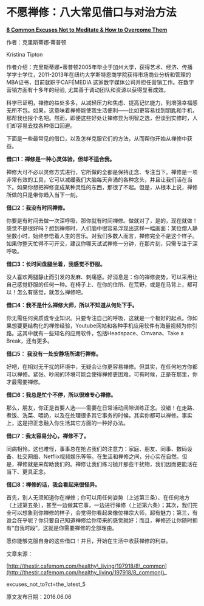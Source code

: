 # 不愿禅修：八大常见借口与对治方法

[**8 Common Excuses Not to Meditate & How to Overcome Them**](http://thestir.cafemom.com/healthy_living/197918/8_common_excuses_not_to)

作者：克里斯蒂娜·蒂普顿

Kristina Tipton

作者介绍：克里斯蒂娜•蒂普顿2005年毕业于加州大学，获得艺术、经济、传播学学士学位，2011-2013年在纽约大学斯特恩商学院获得市场商业分析和管理的MBA证书，目前就职于CAFÉMEDIA 这家数字媒体公司并担任营销工作。在数字营销方面有十多年的经验, 尤其善于调动团队和资源以获得显著成效。

科学已证明，禅修的益处多多，从减轻压力和焦虑、提高记忆能力，到增强幸福感无所不包。如果，这意味着禅修能使我生活便利——比如更容易找到钥匙和手机，那帮我也报个名吧。然而，即便这些好处让禅修显为明智之选，但谈到实修时，人们却容易去找各种借口回避。

下面是一些最常见的借口，以及怎样克服它们的方法，从而帮你开始从禅修中获益。

**借口1：禅修是一种心灵体验，但却不适合我。**

禅修大可不必以灵修方式进行，它所做的全都是保持正念、专注当下。禅修是一项非常有效的工具，它可以减缓我们大脑每天奔涌的各种念头，并且让我们活在当下。如果你想把禅修变成某种灵性的东西，那很了不起。但是，从根本上说，禅修所做的只是带你趋入当下一刻。

**借口2：我没有时间禅修。**

你要是有时间去做一次深呼吸，那你就有时间禅修。做就对了，是的，现在就做！感觉不是很好吗？想到禅修时，人们脑中很容易浮现出这样一幅画面：某位僧人静坐数小时，始终参悟着人生的苦乐。对我们多数人而言，禅修完全不是这个样子。如果你整天忙得不可开交，建议你哪天试试禅修一分钟，在那片刻，只需专注于深呼吸。

**借口3：长时间盘腿坐着，我感觉不舒服。**

没人喜欢两腿静止而引发的发麻、刺痛感。好消息是：你的禅修姿势，可以采用让自己感觉舒服的任何一种。在椅子上、在你的住所、在荒野，或是在马背上，都可以！怎么有感觉，就怎么禅修吧。

**借口4：我不是什么禅修大师，所以不知道从何处下手。**

你无需任何资质或专业知识。只要专注自己的呼吸，这就是一个极好的起点。你如果想要更结构化的禅修经验，Youtube网站和各种手机应用软件有海量视频为你引路。这其中就有一些知名的应用软件，包括Headspace、Omvana、Take a Break，还有更多。

**借口5： 我没有一处安静场所进行禅修。**

好吧，在相对无干扰的环境中，无疑会让你更容易禅修。但其实，在任何地方你都可以禅修。紧张、吵闹的环境可能会使得禅修更困难，可有时候，正是在那里，你才最需要禅修。

**借口6：我总是忙个不停，所以很难专心禅修。**

那么，朋友，你正是首要人选——需要在日常活动间隙训练正念。没错！在走路、煮饭、洗菜、喂奶，以及在处理很多其它事务的时候，其实你都可以禅修。事实上，这是把正念融入你生活其它方面的一种好办法。

**借口7：我太容易分心，禅修不了。**

同病相怜。这也难怪，事事总在抢占我们的注意力：家庭、朋友、同事、数码设备、社交网络、Netflix视频娱乐等等。在生活和禅修之间，分心实在自然。但是，禅修就是来帮助我们的。禅修让我们练习抛开那些干扰物，我们因而更能活在当下、更具正念。

**借口8：禅修的话，我会看起来很怪异。**

首先，别人无须知道你在禅修；你可以用任何姿势（上述第三条）、在任何地方（上述第五条），甚至一边做其它事，一边进行禅修（上述第六条）；其次，我们完全可以想象到你禅修的样子，会觉得你看起来像位禅宗大师，超有魅力；第三，有谁会在乎呢？你只要自己知道禅修给你带来的感觉就好；而且，禅修还让你随时拥有“自我时段”。这就是你需要禅修的全部理由。

愿你能够克服自身的这些借口！并且，开始在生活中收获禅修的利益。

文章来源：

[http://thestir.cafemom.com/healthy\_living/197918/8\_common](http://thestir.cafemom.com/healthy_living/197918/8_common)\_

excuses\_not\_to?ct=the\_latest\_5

原文发布日期：2016.06.06

